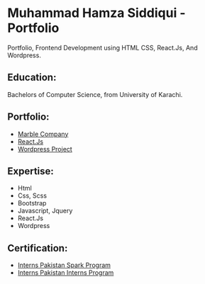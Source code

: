 # Muhammad Hamza Siddiqui - Portfolio
Portfolio, Frontend Development using HTML CSS, React.Js, And Wordpress.

## Education:
Bachelors of Computer Science, from University of Karachi.

## Portfolio:
<ul>
  <li><a href="https://mhsidd997.github.io/Marble_Website/">Marble Company</a></li>
  <li><a href="https://github.com/mhsidd997/React.js">React.Js</a></li>
  <li><a href="https://crocfitbspoke.com">Wordpress Project</a></li>
 </ul>

## Expertise:
<ul>
  <li>Html</li>
  <li>Css, Scss</li>
  <li>Bootstrap</li>
  <li>Javascript, Jquery</li>
  <li>React.Js</li>
  <li>Wordpress</li>
</ul>

## Certification:
<ul>
  <li><a href="https://drive.google.com/file/d/1eriBgpKh0InWnfTX5bfvoJpvrz98W6BW/view?usp=sharing">Interns Pakistan Spark Program</a></li>
  <li><a href="https://drive.google.com/file/d/1PShM0GJrOeUpdVRYqKyjloMp-HkA5cKs/view?usp=sharing">Interns Pakistan Interns Program</a></li>
</ul>
